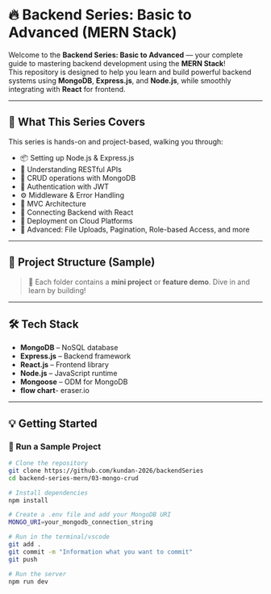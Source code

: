 # 🔥 Backend Series: Basic to Advanced (MERN Stack)

Welcome to the **Backend Series: Basic to Advanced** — your complete guide to mastering backend development using the **MERN Stack**!  
This repository is designed to help you learn and build powerful backend systems using **MongoDB**, **Express.js**, and **Node.js**, while smoothly integrating with **React** for frontend.

---

## 🚀 What This Series Covers

This series is hands-on and project-based, walking you through:

- 📦 Setting up Node.js & Express.js
- 🧠 Understanding RESTful APIs
- 🧾 CRUD operations with MongoDB
- 🔐 Authentication with JWT
- ⚙️ Middleware & Error Handling
- 📁 MVC Architecture
- 🧩 Connecting Backend with React
- 🚀 Deployment on Cloud Platforms
- 🧠 Advanced: File Uploads, Pagination, Role-based Access, and more

---

## 📁 Project Structure (Sample)



> 📌 Each folder contains a **mini project** or **feature demo**. Dive in and learn by building!

---

## 🛠️ Tech Stack

- **MongoDB** – NoSQL database
- **Express.js** – Backend framework
- **React.js** – Frontend library
- **Node.js** – JavaScript runtime
- **Mongoose** – ODM for MongoDB
- **flow chart**- eraser.io


---

## 💡 Getting Started

### 🧪 Run a Sample Project

```bash
# Clone the repository
git clone https://github.com/kundan-2026/backendSeries
cd backend-series-mern/03-mongo-crud

# Install dependencies
npm install

# Create a .env file and add your MongoDB URI
MONGO_URI=your_mongodb_connection_string

# Run in the terminal/vscode
git add .
git commit -m "Information what you want to commit"
git push

# Run the server
npm run dev
